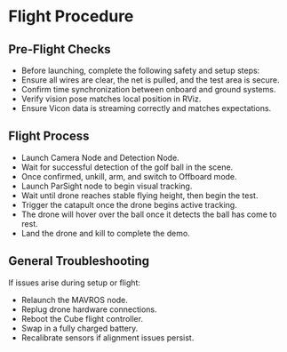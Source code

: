 # Flight Procedure

## Pre-Flight Checks
- Before launching, complete the following safety and setup steps:
- Ensure all wires are clear, the net is pulled, and the test area is secure.
- Confirm time synchronization between onboard and ground systems.
- Verify vision pose matches local position in RViz.
- Ensure Vicon data is streaming correctly and matches expectations.

## Flight Process
- Launch Camera Node and Detection Node.
- Wait for successful detection of the golf ball in the scene.
- Once confirmed, unkill, arm, and switch to Offboard mode.
- Launch ParSight node to begin visual tracking.
- Wait until drone reaches stable flying height, then begin the test.
- Trigger the catapult once the drone begins active tracking.
- The drone will hover over the ball once it detects the ball has come to rest.
- Land the drone and kill to complete the demo.

## General Troubleshooting
If issues arise during setup or flight:
- Relaunch the MAVROS node.
- Replug drone hardware connections.
- Reboot the Cube flight controller.
- Swap in a fully charged battery.
- Recalibrate sensors if alignment issues persist.
